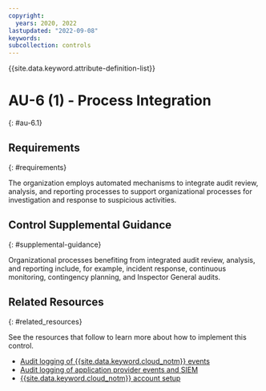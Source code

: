 ```yaml
---
copyright:
  years: 2020, 2022
lastupdated: "2022-09-08"
keywords: 
subcollection: controls
---
```


{{site.data.keyword.attribute-definition-list}}

# AU-6 (1) - Process Integration
{: #au-6.1}

## Requirements
{: #requirements}

The organization employs automated mechanisms to integrate audit review, analysis, and reporting processes to support organizational processes for investigation and response to suspicious activities.

## Control Supplemental Guidance
{: #supplemental-guidance}

Organizational processes benefiting from integrated audit review, analysis, and reporting include, for example, incident response, continuous monitoring, contingency planning, and Inspector General audits.


## Related Resources
{: #related_resources}

See the resources that follow to learn more about how to implement this control.

- [Audit logging of {{site.data.keyword.cloud_notm}} events](/docs/framework-financial-services?topic=framework-financial-services-shared-logging-audit)
- [Audit logging of application provider events and SIEM](/docs/framework-financial-services?topic=framework-financial-services-shared-logging-audit-provider)
- [{{site.data.keyword.cloud_notm}} account setup](/docs/framework-financial-services?topic=framework-financial-services-shared-account-setup)

